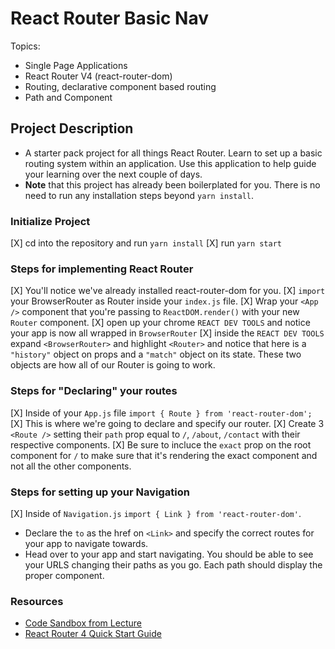 # React Router Basic Nav

Topics:

* Single Page Applications
* React Router V4 (react-router-dom)
* Routing, declarative component based routing
* Path and Component

## Project Description

* A starter pack project for all things React Router. Learn to set up a basic routing system within an application. Use this application to help guide your learning over the next couple of days.
* **Note** that this project has already been boilerplated for you. There is no need to run any installation steps beyond `yarn install`.

### Initialize Project

[X] cd into the repository and run `yarn install`
[X] run `yarn start`

### Steps for implementing React Router

[X] You'll notice we've already installed react-router-dom for you.
[X] `import` your BrowserRouter as Router inside your `index.js` file.
[X] Wrap your `<App />` component that you're passing to `ReactDOM.render()` with your new `Router` component.
[X] open up your chrome `REACT DEV TOOLS` and notice your app is now all wrapped in `BrowserRouter`
[X] inside the `REACT DEV TOOLS` expand `<BrowserRouter>` and highlight `<Router>` and notice that here is a `"history"` object on props and a `"match"` object on its state. These two objects are how all of our Router is going to work. 

### Steps for "Declaring" your routes

[X] Inside of your `App.js` file `import { Route } from 'react-router-dom';`
[X] This is where we're going to declare and specify our router.
[X] Create 3 `<Route />` setting their `path` prop equal to `/`, `/about`, `/contact` with their respective components.
[X] Be sure to incluce the `exact` prop on the root component for `/` to make sure that it's rendering the exact component and not all the other components.

### Steps for setting up your Navigation

[X] Inside of `Navigation.js` `import { Link } from 'react-router-dom'`.
* Declare the `to` as the href on `<Link>` and specify the correct routes for your app to navigate towards.
* Head over to your app and start navigating. You should be able to see your URLS changing their paths as you go. Each path should display the proper component. 

### Resources

* [Code Sandbox from Lecture](https://codesandbox.io/s/n58oqgwmP)
* [React Router 4 Quick Start Guide](https://reacttraining.com/react-router/web/guides/quick-start)
